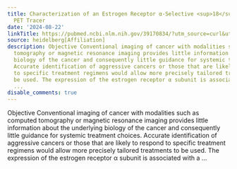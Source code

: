 ```yaml
---
title: Characterization of an Estrogen Receptor α-Selective <sup>18</sup> F-Estradiol
  PET Tracer
date: '2024-08-22'
linkTitle: https://pubmed.ncbi.nlm.nih.gov/39170834/?utm_source=curl&utm_medium=rss&utm_campaign=pubmed-2&utm_content=1FakS-2QOkCT8HsMOQP1bCRQ4YzyumYOmxmF0moLsQ3dFB1E9V&fc=20220326224207&ff=20240822181408&v=2.18.0.post9+e462414
source: heidelberg[Affiliation]
description: Objective Conventional imaging of cancer with modalities such as computed
  tomography or magnetic resonance imaging provides little information about the underlying
  biology of the cancer and consequently little guidance for systemic treatment choices.
  Accurate identification of aggressive cancers or those that are likely to respond
  to specific treatment regimens would allow more precisely tailored treatments to
  be used. The expression of the estrogen receptor α subunit is associated with a
  ...
disable_comments: true
---
```

Objective Conventional imaging of cancer with modalities such as computed tomography or magnetic resonance imaging provides little information about the underlying biology of the cancer and consequently little guidance for systemic treatment choices. Accurate identification of aggressive cancers or those that are likely to respond to specific treatment regimens would allow more precisely tailored treatments to be used. The expression of the estrogen receptor α subunit is associated with a ...